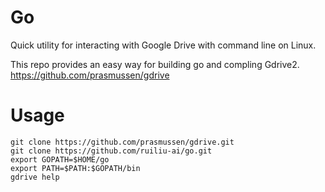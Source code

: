 # Go
Quick utility for interacting with Google Drive with command line on Linux.

This repo provides an easy way for building go and compling Gdrive2. https://github.com/prasmussen/gdrive


# Usage
```
git clone https://github.com/prasmussen/gdrive.git
git clone https://github.com/ruiliu-ai/go.git
export GOPATH=$HOME/go
export PATH=$PATH:$GOPATH/bin
gdrive help
```
